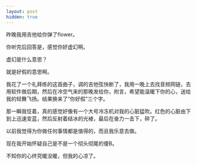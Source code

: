 ```yaml
---
layout: post
hidden: true
---
```

昨晚我用吉他给你弹了flower。

你听完后回答是，感觉你好虚幻啊。

虚幻是什么意思？

就是好假的意思啊。

我花了一个礼拜练的这首曲子，调的吉他弦快断了，我用一晚上去找音频网链，去用软件做后期，然后在冷空气来的那晚发给你，附言，希望能温暖下你的心，送给我的轻舞飞扬。结果换来了“你好假”三个字。

那一瞬我怔着，真的感觉好像有一个大号冷冻机对我的心脏猛吹。红色的心脏由下到上迅速变蓝，然后反射着结冰的光棱，最后在奋力一击下，碎了。

以前我觉得为你做任何事情都是值得的，而且我乐意去做。

现在我开始怀疑自己是不是一个彻头彻尾的傻B。

不知你的心终究暖没暖，但我的心凉了。